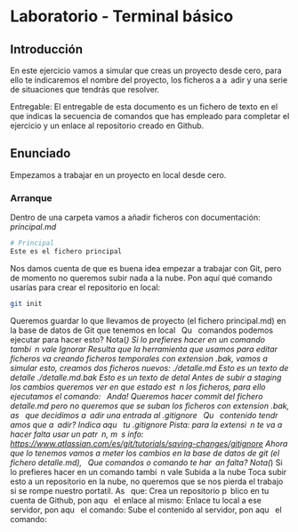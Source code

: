 # Laboratorio - Terminal básico

## Introducción
En este ejercicio vamos a simular que creas un proyecto desde cero, para ello te indicaremos el nombre
del proyecto, los ficheros a a adir y una serie de situaciones que tendrás que resolver.

Entregable: El entregable de esta documento es un fichero de texto en el que indicas la secuencia de
comandos que has empleado para completar el ejercicio y un enlace al repositorio creado en Github.

## Enunciado
Empezamos a trabajar en un proyecto en local desde cero.
### Arranque
Dentro de una carpeta vamos a añadir ficheros con documentación:
*principal.md*
```bash
# Principal
Este es el fichero principal
```

Nos damos cuenta de que es buena idea empezar a trabajar con Git, pero de momento no queremos
subir nada a la nube.
Pon aquí qué comando usarías para crear el repositorio en local:
```bash
git init
```

Queremos guardar lo que llevamos de proyecto (el fichero principal.md) en la base de datos de Git que
tenemos en local  Qu  comandos podemos ejecutar para hacer esto?
Nota(*) Si lo prefieres hacer en un comando tambi n vale
Ignorar
Resulta que la herramienta que usamos para editar ficheros va creando ficheros temporales con
extension .bak, vamos a simular esto, creamos dos ficheros nuevos:
./detalle.md
Esto es un texto de detalle
./detalle.md.bak
Esto es un texto de detal
Antes de subir a staging los cambios queremos ver en que estado est n los ficheros, para ello
ejecutamos el comando:
 Anda! Queremos hacer commit del fichero detalle.md pero no queremos que se suban los ficheros con
extension .bak, as  que decidimos a adir una entrada al .gitignore  Qu  contenido tendr amos que
a adir?
Indica aqu  tu .gitignore
Pista: para la extensi n te va a hacer falta usar un patr n, m s info:
https://www.atlassian.com/es/git/tutorials/saving-changes/gitignore
Ahora que lo tenemos vamos a meter los cambios en la base de datos de git (el fichero detalle.md),  Que
comandos o comando te har an falta?
Nota(*) Si lo prefieres hacer en un comando tambi n vale
Subida a la nube
Toca subir esto a un repositorio en la nube, no queremos que se nos pierda el trabajo si se rompe nuestro
portatil.
As  que:
Crea un repositorio p blico en tu cuenta de Github, pon aqu  el enlace al mismo:
Enlace tu local a ese servidor, pon aqu  el comando:
Sube el contenido al servidor, pon aqu  el comando: